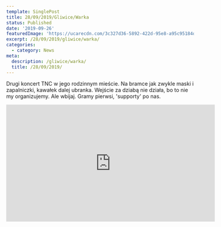 ```yaml
---
template: SinglePost
title: 28/09/2019/Gliwice/Warka
status: Published
date: '2019-09-26'
featuredImage: 'https://ucarecdn.com/3c327d36-5892-422d-95e8-a95c95184dd0/'
excerpt: /28/09/2019/gliwice/warka/
categories:
  - category: News
meta:
  description: /gliwice/warka/
  title: /28/09/2019/
---
```

  
Drugi koncert TNC w jego rodzinnym mieście.
Na bramce jak zwykle maski i zapalniczki, kawałek dalej ubranka.
Wejście za dziabą nie działa, bo to nie my organizujemy. 
Ale wbijaj. Gramy pierwsi, 'supporty' po nas.


<iframe width="560" height="315" src="https://www.youtube.com/embed/ScJUa6e08UQ" frameborder="0" allow="accelerometer; autoplay; encrypted-media; gyroscope; picture-in-picture" allowfullscreen></iframe>
